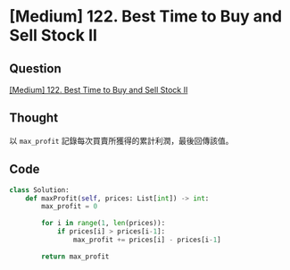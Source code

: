 # [Medium] 122. Best Time to Buy and Sell Stock II

## Question

[\[Medium\] 122. Best Time to Buy and Sell Stock II](https://leetcode.com/problems/best-time-to-buy-and-sell-stock-ii/)

## Thought

以 `max_profit` 記錄每次買賣所獲得的累計利潤，最後回傳該值。

## Code

```python
class Solution:
    def maxProfit(self, prices: List[int]) -> int:
        max_profit = 0
        
        for i in range(1, len(prices)):
            if prices[i] > prices[i-1]:
                max_profit += prices[i] - prices[i-1]
                
        return max_profit
```
